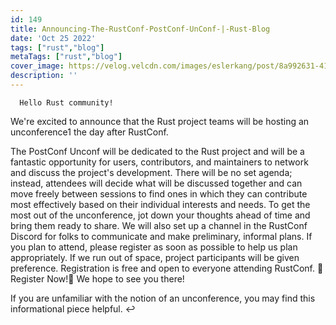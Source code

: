 ```yaml
---
id: 149
title: Announcing-The-RustConf-PostConf-UnConf-|-Rust-Blog
date: 'Oct 25 2022'
tags: ["rust","blog"]
metaTags: ["rust","blog"]
cover_image: https://velog.velcdn.com/images/eslerkang/post/8a992631-4128-444f-9d54-9a354dc15984/cuddlyferris.png
description: ''
---
```



      Hello Rust community!
We're excited to announce that the Rust project teams will be hosting an
unconference1 the day after RustConf.

The PostConf Unconf will be dedicated to the Rust project and will be a
fantastic opportunity for users, contributors, and maintainers to network and
discuss the project's development.
There will be no set agenda; instead, attendees will decide what will be
discussed together and can move freely between sessions to find ones in which
they can contribute most effectively based on their individual interests and
needs.
To get the most out of the unconference, jot down your thoughts ahead of time
and bring them ready to share. We will also set up a channel in the RustConf
Discord for folks to communicate and make preliminary, informal plans.
If you plan to attend, please register as soon as possible to help us plan
appropriately. If we run out of space, project participants will be given preference.
Registration is free and open to everyone attending RustConf.
🚨Register Now!🚨
We hope to see you there!



If you are unfamiliar with the notion of an unconference, you may find this informational piece helpful. ↩




    

